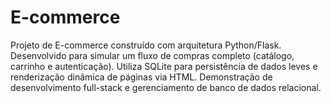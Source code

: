 # E-commerce
Projeto de E-commerce construído com arquitetura Python/Flask. Desenvolvido para simular um fluxo de compras completo (catálogo, carrinho e autenticação). Utiliza SQLite para persistência de dados leves e renderização dinâmica de páginas via HTML. Demonstração de desenvolvimento full-stack e gerenciamento de banco de dados relacional.

